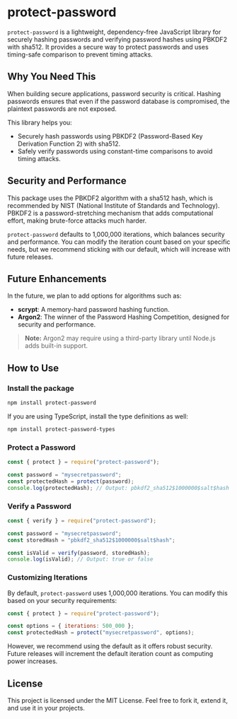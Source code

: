 # protect-password

`protect-password` is a lightweight, dependency-free JavaScript library for securely hashing passwords and verifying password hashes using PBKDF2 with sha512. It provides a secure way to protect passwords and uses timing-safe comparison to prevent timing attacks.

## Why You Need This

When building secure applications, password security is critical. Hashing passwords ensures that even if the password database is compromised, the plaintext passwords are not exposed.

This library helps you:

- Securely hash passwords using PBKDF2 (Password-Based Key Derivation Function 2) with sha512.
- Safely verify passwords using constant-time comparisons to avoid timing attacks.

## Security and Performance

This package uses the PBKDF2 algorithm with a sha512 hash, which is recommended by NIST (National Institute of Standards and Technology). PBKDF2 is a password-stretching mechanism that adds computational effort, making brute-force attacks much harder.

`protect-password` defaults to 1,000,000 iterations, which balances security and performance. You can modify the iteration count based on your specific needs, but we recommend sticking with our default, which will increase with future releases.

## Future Enhancements

In the future, we plan to add options for algorithms such as:

- **scrypt**: A memory-hard password hashing function.
- **Argon2**: The winner of the Password Hashing Competition, designed for security and performance.

> **Note:** Argon2 may require using a third-party library until Node.js adds built-in support.

## How to Use

### Install the package

```bash
npm install protect-password
```

If you are using TypeScript, install the type definitions as well:

```bash
npm install protect-password-types
```

### Protect a Password

```javascript
const { protect } = require("protect-password");

const password = "mysecretpassword";
const protectedHash = protect(password);
console.log(protectedHash); // Output: pbkdf2_sha512$1000000$salt$hash
```

### Verify a Password

```javascript
const { verify } = require("protect-password");

const password = "mysecretpassword";
const storedHash = "pbkdf2_sha512$1000000$salt$hash";

const isValid = verify(password, storedHash);
console.log(isValid); // Output: true or false
```

### Customizing Iterations

By default, `protect-password` uses 1,000,000 iterations. You can modify this based on your security requirements:

```javascript
const { protect } = require("protect-password");

const options = { iterations: 500_000 };
const protectedHash = protect("mysecretpassword", options);
```

However, we recommend using the default as it offers robust security. Future releases will increment the default iteration count as computing power increases.

## License

This project is licensed under the MIT License. Feel free to fork it, extend it, and use it in your projects.
